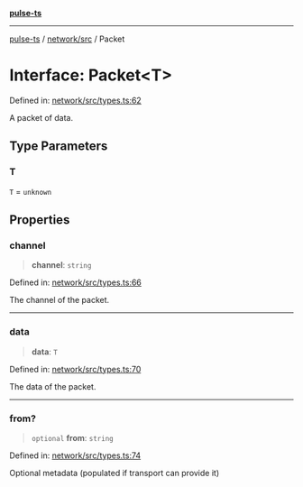 [**pulse-ts**](../../../README.md)

***

[pulse-ts](../../../README.md) / [network/src](../README.md) / Packet

# Interface: Packet\<T\>

Defined in: [network/src/types.ts:62](https://github.com/jlehett/pulse-ts/blob/95f7e0ab0aafbcd2aad691251c554317b3dfe19c/packages/network/src/types.ts#L62)

A packet of data.

## Type Parameters

### T

`T` = `unknown`

## Properties

### channel

> **channel**: `string`

Defined in: [network/src/types.ts:66](https://github.com/jlehett/pulse-ts/blob/95f7e0ab0aafbcd2aad691251c554317b3dfe19c/packages/network/src/types.ts#L66)

The channel of the packet.

***

### data

> **data**: `T`

Defined in: [network/src/types.ts:70](https://github.com/jlehett/pulse-ts/blob/95f7e0ab0aafbcd2aad691251c554317b3dfe19c/packages/network/src/types.ts#L70)

The data of the packet.

***

### from?

> `optional` **from**: `string`

Defined in: [network/src/types.ts:74](https://github.com/jlehett/pulse-ts/blob/95f7e0ab0aafbcd2aad691251c554317b3dfe19c/packages/network/src/types.ts#L74)

Optional metadata (populated if transport can provide it)
